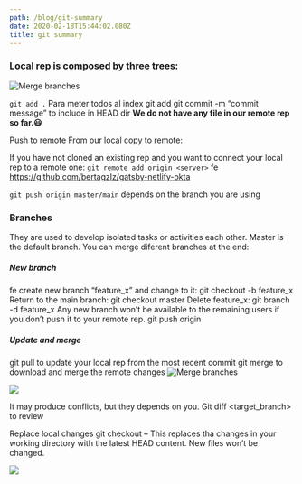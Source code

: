 ```yaml
---
path: /blog/git-summary
date: 2020-02-18T15:44:02.080Z
title: git summary
---
```

### Local rep is composed by three trees:

![Merge branches](assets/index-head.png)

`git add .` Para meter todos al index
git add <filename>
git commit -m “commit message” to include in HEAD dir
**We do not have any file in our remote rep so far.😃**

Push to remote
From our local copy to remote:

If you have not cloned an existing rep and you want to connect your local rep to a remote one:
`git remote add origin <server>` fe https://github.com/bertagzlz/gatsby-netlify-okta

`git push origin master/main` depends on the branch you are using

### Branches

They are used to develop isolated tasks or activities each other. Master is the default branch. You can merge diferent branches at the end:

##### New branch

fe create new branch “feature_x” and change to it:
git checkout -b feature_x
Return to the main branch: git checkout master
Delete feature_x: git branch -d feature_x
Any new branch won’t be available to the remaining users if you don’t push it to your remote rep.
git push origin <branch>

##### Update and merge

git pull to update your local rep from the most recent commit
git merge <branch> to download and merge the remote changes
![Merge branches](assets/branches.png)

![](assets/branches.png)

It may produce conflicts, but they depends on you.
Git diff <source branch> <target_branch> to review

Replace local changes
git checkout – <filename>
This replaces tha changes in your working directory with the latest HEAD content. New files won’t be changed.

![](assets/deployment-workflow.png)